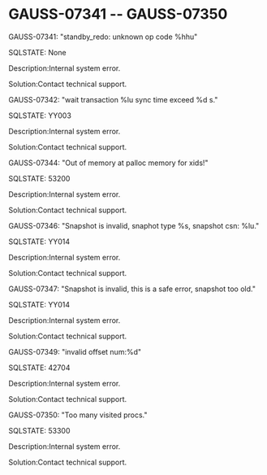 # GAUSS-07341 -- GAUSS-07350<a name="EN-US_TOPIC_0302073222"></a>

GAUSS-07341: "standby\_redo: unknown op code %hhu"

SQLSTATE: None

Description:Internal system error.

Solution:Contact technical support.

GAUSS-07342: "wait transaction %lu sync time exceed %d s."

SQLSTATE: YY003

Description:Internal system error.

Solution:Contact technical support.

GAUSS-07344: "Out of memory at palloc memory for xids!"

SQLSTATE: 53200

Description:Internal system error.

Solution:Contact technical support.

GAUSS-07346: "Snapshot is invalid, snaphot type %s, snapshot csn: %lu."

SQLSTATE: YY014

Description:Internal system error.

Solution:Contact technical support.

GAUSS-07347: "Snapshot is invalid, this is a safe error, snapshot too old."

SQLSTATE: YY014

Description:Internal system error.

Solution:Contact technical support.

GAUSS-07349: "invalid offset num:%d"

SQLSTATE: 42704

Description:Internal system error.

Solution:Contact technical support.

GAUSS-07350: "Too many visited procs."

SQLSTATE: 53300

Description:Internal system error.

Solution:Contact technical support.

